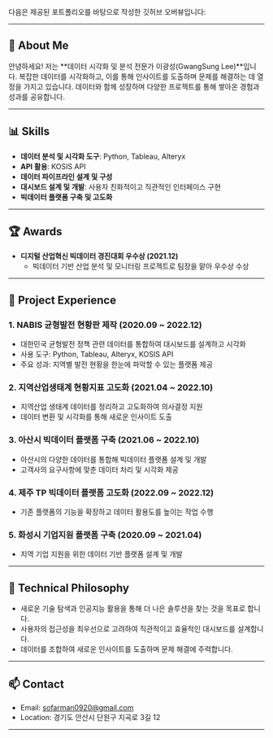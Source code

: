 다음은 제공된 포트폴리오를 바탕으로 작성한 깃허브 오버뷰입니다:

---

## **👋 About Me**
안녕하세요! 저는 **데이터 시각화 및 분석 전문가 이광성(GwangSung Lee)**입니다. 복잡한 데이터를 시각화하고, 이를 통해 인사이트를 도출하며 문제를 해결하는 데 열정을 가지고 있습니다. 데이터와 함께 성장하며 다양한 프로젝트를 통해 쌓아온 경험과 성과를 공유합니다.

---

## **📊 Skills**
- **데이터 분석 및 시각화 도구**: Python, Tableau, Alteryx
- **API 활용**: KOSIS API
- **데이터 파이프라인 설계 및 구성**
- **대시보드 설계 및 개발**: 사용자 친화적이고 직관적인 인터페이스 구현
- **빅데이터 플랫폼 구축 및 고도화**

---

## **🏆 Awards**
- **디지털 산업혁신 빅데이터 경진대회 우수상 (2021.12)**  
  - 빅데이터 기반 산업 분석 및 모니터링 프로젝트로 팀장을 맡아 우수상 수상

---

## **💼 Project Experience**

### 1. **NABIS 균형발전 현황판 제작 (2020.09 ~ 2022.12)**
- 대한민국 균형발전 정책 관련 데이터를 통합하여 대시보드를 설계하고 시각화
- 사용 도구: Python, Tableau, Alteryx, KOSIS API
- 주요 성과: 지역별 발전 현황을 한눈에 파악할 수 있는 플랫폼 제공

### 2. **지역산업생태계 현황지표 고도화 (2021.04 ~ 2022.10)**
- 지역산업 생태계 데이터를 정리하고 고도화하여 의사결정 지원
- 데이터 변환 및 시각화를 통해 새로운 인사이트 도출

### 3. **아산시 빅데이터 플랫폼 구축 (2021.06 ~ 2022.10)**
- 아산시의 다양한 데이터를 통합해 빅데이터 플랫폼 설계 및 개발
- 고객사의 요구사항에 맞춘 데이터 처리 및 시각화 제공

### 4. **제주 TP 빅데이터 플랫폼 고도화 (2022.09 ~ 2022.12)**
- 기존 플랫폼의 기능을 확장하고 데이터 활용도를 높이는 작업 수행

### 5. **화성시 기업지원 플랫폼 구축 (2020.09 ~ 2021.04)**
- 지역 기업 지원을 위한 데이터 기반 플랫폼 설계 및 개발

---

## **🎯 Technical Philosophy**
- 새로운 기술 탐색과 인공지능 활용을 통해 더 나은 솔루션을 찾는 것을 목표로 합니다.
- 사용자의 접근성을 최우선으로 고려하여 직관적이고 효율적인 대시보드를 설계합니다.
- 데이터를 조합하여 새로운 인사이트를 도출하며 문제 해결에 주력합니다.

---

## **📫 Contact**
- Email: sofarman0920@gmail.com  
- Location: 경기도 안산시 단원구 지곡로 3길 12  

---
